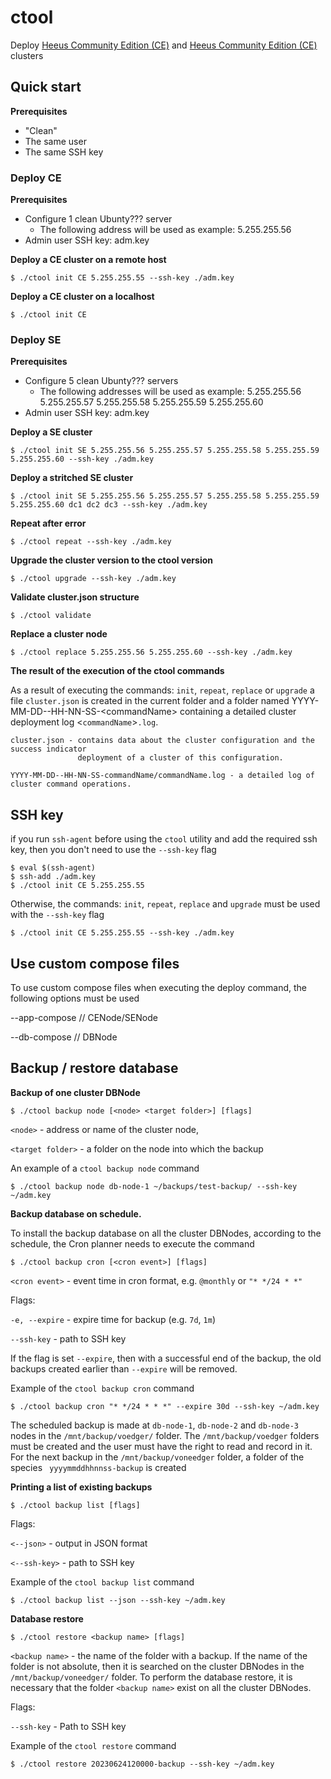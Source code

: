 # ctool

Deploy [Heeus Community Edition (CE)](https://github.com/heeus/heeus-design#community-edition-ce) and [Heeus Community Edition (CE)](https://github.com/heeus/heeus-design#community-edition-ce) clusters
         
## Quick start

**Prerequisites**
- "Clean"
- The same user
- The same SSH key

### Deploy CE

**Prerequisites**
- Configure 1 clean  Ubunty??? server
  - The following address will be used as example: 5.255.255.56 
- Admin user SSH key: adm.key


**Deploy a CE cluster on a remote host**

    $ ./ctool init CE 5.255.255.55 --ssh-key ./adm.key

**Deploy a CE cluster on a localhost**

    $ ./ctool init CE


### Deploy SE

**Prerequisites**
- Configure 5 clean  Ubunty??? servers
  - The following addresses will be used as example: 5.255.255.56 5.255.255.57 5.255.255.58 5.255.255.59 5.255.255.60 
- Admin user SSH key: adm.key

**Deploy a SE cluster**

    $ ./ctool init SE 5.255.255.56 5.255.255.57 5.255.255.58 5.255.255.59 5.255.255.60 --ssh-key ./adm.key

**Deploy a stritched SE cluster**

    $ ./ctool init SE 5.255.255.56 5.255.255.57 5.255.255.58 5.255.255.59 5.255.255.60 dc1 dc2 dc3 --ssh-key ./adm.key

**Repeat after error**

    $ ./ctool repeat --ssh-key ./adm.key

**Upgrade the cluster version to the ctool version**

    $ ./ctool upgrade --ssh-key ./adm.key

**Validate cluster.json structure**

    $ ./ctool validate

**Replace a cluster node**

    $ ./ctool replace 5.255.255.56 5.255.255.60 --ssh-key ./adm.key


**The result of the execution of the ctool commands**

As a result of executing the commands: `init`, `repeat`, `replace` or `upgrade` a file `cluster.json` is created in the current folder and a folder
named YYYY-MM-DD--HH-NN-SS-&lt;commandName&gt; containing a detailed cluster deployment log &lt;`commandName`&gt;`.log`.


    cluster.json - contains data about the cluster configuration and the success indicator
                   deployment of a cluster of this configuration. 

    YYYY-MM-DD--HH-NN-SS-commandName/commandName.log - a detailed log of cluster command operations.

## SSH key

if you run `ssh-agent` before using the `ctool` utility and add the required ssh key, then you don't need to use the `--ssh-key` flag

    $ eval $(ssh-agent)
    $ ssh-add ./adm.key
    $ ./ctool init CE 5.255.255.55 

Otherwise, the commands: `init`, `repeat`, `replace` and `upgrade` must be used with the `--ssh-key` flag

    $ ./ctool init CE 5.255.255.55 --ssh-key ./adm.key

## Use custom compose files

To use custom compose files when executing the deploy command, the following options must be used

--app-compose // CENode/SENode

--db-compose  // DBNode

## Backup / restore database

**Backup of one cluster DBNode**

    $ ./ctool backup node [<node> <target folder>] [flags]

`<node>` - address or name of the cluster node,

`<target folder>` - a folder on the node into which the backup

An example of a `ctool backup node` command

    $ ./ctool backup node db-node-1 ~/backups/test-backup/ --ssh-key ~/adm.key

**Backup database on schedule.**

To install the backup database on all the cluster DBNodes, according to the schedule, the Cron planner needs to execute the command

    $ ./ctool backup cron [<cron event>] [flags]

`<cron event>` - event time in cron format, e.g. `@monthly` or `"* */24 * *"`

Flags:

  `-e, --expire` - expire time for backup (e.g. `7d`, `1m`)

  `--ssh-key` - path to SSH key

If the flag is set `--expire`, then with a successful end of the backup, the old backups created earlier than `--expire` will be removed.

Example of the `ctool backup cron` command

    $ ./ctool backup cron "* */24 * * *" --expire 30d --ssh-key ~/adm.key

The scheduled backup is made at `db-node-1`, `db-node-2` and `db-node-3` nodes in the `/mnt/backup/voedger/` folder. The `/mnt/backup/voedger` folders must be created and the user must have the right to read and record in it.
For the next backup in the `/mnt/backup/voneedger` folder, a folder of the species ` yyyymmddhhnnss-backup` is created


**Printing a list of existing backups**

    $ ./ctool backup list [flags]

Flags:
  
`<--json>` - output in JSON format

`<--ssh-key>` - path to SSH key

Example of the `ctool backup list` command

    $ ./ctool backup list --json --ssh-key ~/adm.key

**Database restore**

    $ ./ctool restore <backup name> [flags]

`<backup name>` - the name of the folder with a backup. If the name of the folder is not absolute, then it is searched on the cluster DBNodes in the `/mnt/backup/voneedger/` folder. To perform the database restore, it is necessary that the folder `<backup name>` exist on all the cluster DBNodes.

Flags:

`--ssh-key` - Path to SSH key

Example of the `ctool restore` command

    $ ./ctool restore 20230624120000-backup --ssh-key ~/adm.key

